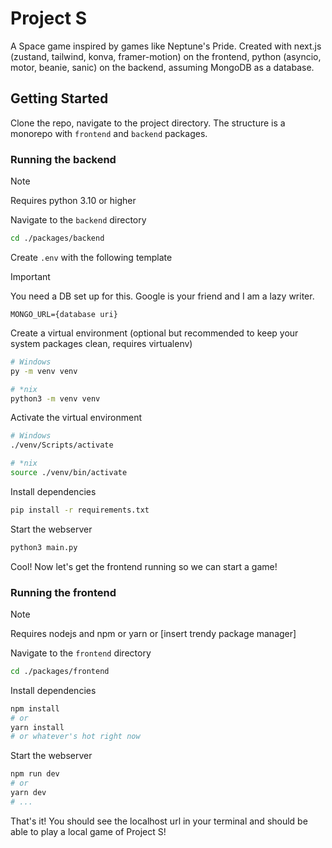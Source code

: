# Project S

A Space game inspired by games like Neptune's Pride. Created with next.js (zustand, tailwind, konva, framer-motion) on the frontend, python (asyncio, motor, beanie, sanic) on the backend, assuming MongoDB as a database.

## Getting Started

Clone the repo, navigate to the project directory. The structure is a monorepo with `frontend` and `backend` packages.

### Running the backend

> [!NOTE]
> Requires python 3.10 or higher

Navigate to the `backend` directory

```bash
cd ./packages/backend
```

Create `.env` with the following template

> [!IMPORTANT]
> You need a DB set up for this. Google is your friend and I am a lazy writer.

```env
MONGO_URL={database uri}
```

Create a virtual environment (optional but recommended to keep your system packages clean, requires virtualenv)

```bash
# Windows
py -m venv venv

# *nix
python3 -m venv venv
```

Activate the virtual environment

```bash
# Windows
./venv/Scripts/activate

# *nix
source ./venv/bin/activate
```

Install dependencies

```bash
pip install -r requirements.txt
```

Start the webserver

```bash
python3 main.py
```

Cool! Now let's get the frontend running so we can start a game!

### Running the frontend

> [!NOTE]
> Requires nodejs and npm or yarn or [insert trendy package manager]

Navigate to the `frontend` directory

```bash
cd ./packages/frontend
```

Install dependencies

```bash
npm install
# or
yarn install
# or whatever's hot right now
```

Start the webserver

```bash
npm run dev
# or
yarn dev
# ...
```

That's it! You should see the localhost url in your terminal and should be able to play a local game of Project S!
